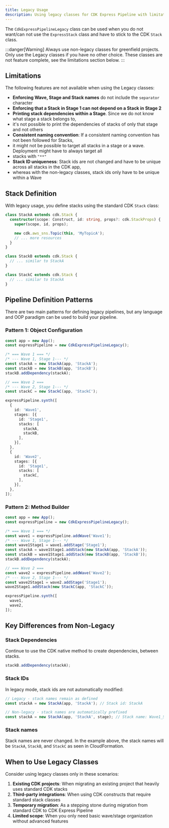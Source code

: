 ```yaml
---
title: Legacy Usage
description: Using legacy classes for CDK Express Pipeline with limitations and migration guidance
---
```


The `CdkExpressPipelineLegacy` class can be used when you do not want/can not use the `ExpressStack` class and have to stick to the CDK `Stack` class.

:::danger[Warning]
Always use non-legacy classes for greenfield projects. Only use the Legacy classes if you have no other choice. 
These classes are not feature complete, see the limitations section below.
:::

## Limitations

The following features are not available when using the Legacy classes:

- **Enforcing Wave, Stage and Stack names** do not include the `separator` character
- **Enforcing that a Stack in Stage 1 can not depend on a Stack in Stage 2**
- **Printing stack dependencies within a Stage**. Since we do not know what stage a stack belongs to,
- it's not possible to print the dependencies of stacks of only that stage and not others
- **Consistent naming convention**: If a consistent naming convention has not been followed for Stacks,
- it might not be possible to target all stacks in a stage or a wave. Deployment might have to always target all
- stacks with `"**"`
- **Stack ID uniqueness**: Stack ids are not changed and have to be unique across all stacks in the CDK app, 
- whereas with the non-legacy classes, stack ids only have to be unique within a Wave

## Stack Definition

With legacy usage, you define stacks using the standard CDK `Stack` class:

```typescript
class StackA extends cdk.Stack {
  constructor(scope: Construct, id: string, props?: cdk.StackProps) {
    super(scope, id, props);

    new cdk.aws_sns.Topic(this, 'MyTopicA');
    // ... more resources
  }
}

class StackB extends cdk.Stack {
  // ... similar to StackA
}

class StackC extends cdk.Stack {
  // ... similar to StackA
}
```

## Pipeline Definition Patterns

There are two main patterns for defining legacy pipelines, but any language and OOP paradigm can be used to build your
pipeline.

### Pattern 1: Object Configuration

```typescript
const app = new App();
const expressPipeline = new CdkExpressPipelineLegacy();

/* === Wave 1 === */
/* --- Wave 1, Stage 1--- */
const stackA = new StackA(app, 'StackA');
const stackB = new StackB(app, 'StackB');
stackB.addDependency(stackA);

// === Wave 2 ===
/* --- Wave 2, Stage 1--- */
const stackC = new StackC(app, 'StackC');

expressPipeline.synth([
  {
    id: 'Wave1',
    stages: [{
      id: 'Stage1',
      stacks: [
        stackA,
        stackB,
      ],
    }],
  },
  {
    id: 'Wave2',
    stages: [{
      id: 'Stage1',
      stacks: [
        stackC,
      ],
    }],
  },
]);
```

### Pattern 2: Method Builder

```typescript
const app = new App();
const expressPipeline = new CdkExpressPipelineLegacy();

/* === Wave 1 === */
const wave1 = expressPipeline.addWave('Wave1');
/* --- Wave 1, Stage 1--- */
const wave1Stage1 = wave1.addStage('Stage1');
const stackA = wave1Stage1.addStack(new StackA(app, 'StackA'));
const stackB = wave1Stage1.addStack(new StackB(app, 'StackB'));
stackB.addDependency(stackA);

// === Wave 2 ===
const wave2 = expressPipeline.addWave('Wave2');
/* --- Wave 2, Stage 1--- */
const wave2Stage1 = wave2.addStage('Stage1');
wave2Stage1.addStack(new StackC(app, 'StackC'));

expressPipeline.synth([
  wave1,
  wave2,
]);
```



## Key Differences from Non-Legacy

### Stack Dependencies

Continue to use the CDK native method to create dependencies, between stacks.

```typescript
stackB.addDependency(stackA);
```

### Stack IDs

In legacy mode, stack ids are not automatically modified:

```typescript
// Legacy - stack names remain as defined
const stackA = new StackA(app, 'StackA'); // Stack id: StackA

// Non-legacy - stack names are automatically prefixed
const stackA = new StackA(app, 'StackA', stage); // Stack name: Wave1_Stage1_StackA
```

### Stack names

Stack names are never changed. In the example above, the stack names will be `StackA`, `StackB`, and `StackC`
as seen in CloudFormation.

## When to Use Legacy Classes

Consider using legacy classes only in these scenarios:

1. **Existing CDK projects**: When migrating an existing project that heavily uses standard CDK stacks
2. **Third-party integrations**: When using CDK constructs that require standard stack classes
3. **Temporary migration**: As a stepping stone during migration from standard CDK to CDK Express Pipeline
4. **Limited scope**: When you only need basic wave/stage organization without advanced features

